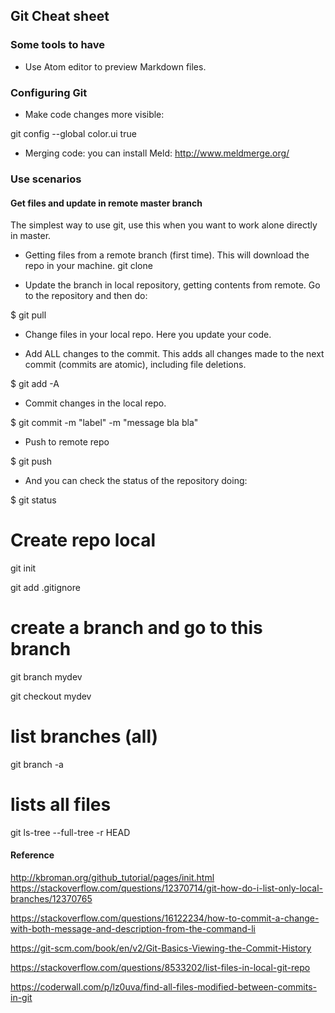 ## Git Cheat sheet



### Some tools to have

- Use Atom editor to preview Markdown files.

### Configuring Git

- Make code changes more visible:

git config --global color.ui true

- Merging code: you can install Meld: http://www.meldmerge.org/


### Use scenarios

#### Get files and update in remote master branch

The simplest way to use git, use this when you want to work alone directly in master.

- Getting files from a remote branch (first time). This will download the repo in your machine.
git clone <repo url>

- Update the branch in local repository, getting contents from remote. Go to the repository and then do:

$ git pull

- Change files in your local repo. Here you update your code.

- Add ALL changes to the commit. This adds all changes made to the next commit (commits are atomic), including file deletions.

$ git add -A

- Commit changes in the local repo.

$ git commit -m "label"  -m "message bla bla"

- Push to remote repo

$ git push

- And you can check the status of the repository doing:

$ git status





# Create repo local
git init

git add .gitignore


# create a branch and go to this branch
git branch mydev

git checkout mydev

# list branches (all)
git branch -a 


# lists all files
git ls-tree --full-tree -r HEAD


#### Reference
http://kbroman.org/github_tutorial/pages/init.html
https://stackoverflow.com/questions/12370714/git-how-do-i-list-only-local-branches/12370765

https://stackoverflow.com/questions/16122234/how-to-commit-a-change-with-both-message-and-description-from-the-command-li

https://git-scm.com/book/en/v2/Git-Basics-Viewing-the-Commit-History

https://stackoverflow.com/questions/8533202/list-files-in-local-git-repo

https://coderwall.com/p/lz0uva/find-all-files-modified-between-commits-in-git

